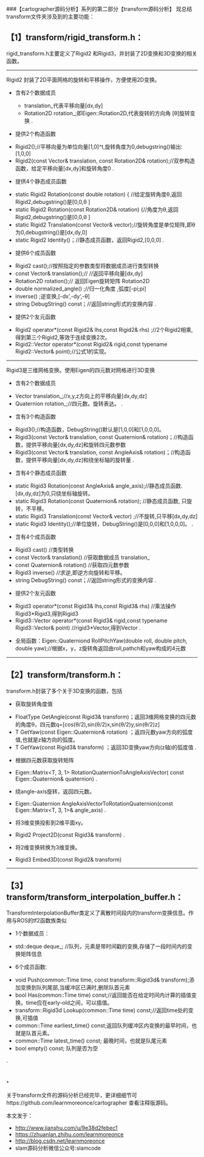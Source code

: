 

 
###【cartographer源码分析】系列的第二部分【transform源码分析】 
现总结transform文件夹涉及到的主要功能：
## 【1】transform/rigid_transform.h：
rigid_transform.h主要定义了Rigid2 和Rigid3，并封装了2D变换和3D变换的相关函数。

---
 Rigid2 封装了2D平面网格的旋转和平移操作，方便使用2D变换。
 
- 含有2个数据成员
  * translation_代表平移向量[dx,dy]
  * Rotation2D rotation_;即Eigen::Rotation2D,代表旋转的方向角 [θ]旋转变换
.

- 提供2个构造函数
 *   Rigid2();//平移向量为单位向量[1,0]^t,旋转角度为0,debugstring()输出:[1,0,0]
 *   Rigid2(const Vector& translation, const Rotation2D& rotation);//双参构造函数，给定平移向量[dx,dy]和旋转角度0
.

- 提供4个静态成员函数
 * static Rigid2 Rotation(const double rotation) { //给定旋转角度θ,返回Rigid2,debugstring()是[0,0,θ ]
 * static Rigid2 Rotation(const Rotation2D& rotation) {//角度为θ,返回Rigid2,debugstring()是[0,0,θ ]
 * static Rigid2 Translation(const Vector& vector);//旋转角度是单位矩阵,即θ为0,debugstring()是[dx,dy,0]
 * static Rigid2<FloatType> Identity()；//静态成员函数，返回Rigid2,[0,0,0]
.
   
- 提供6个成员函数
 *  Rigid2<OtherType> cast();//按照指定的参数类型将数据成员进行类型转换
 *  const Vector& translation();// //返回平移向量[dx,dy]
 *  Rotation2D rotation();// 返回Eigen旋转矩阵 Rotation2D
 *  double normalized_angle() ;//归一化角度 ,弧度[-pi;pi]
 *  inverse() ;逆变换,[-dx’,-dy‘,-θ]
 *  string DebugString() const；//返回string形式的变换内容
.
-  提供2个友元函数
 * Rigid2<FloatType> operator*(const Rigid2<FloatType>& lhs,const Rigid2<FloatType>& rhs) ;//2个Rigid2相乘,得到第三个Rigid2,等效于连续变换2次。
 *  Rigid2<FloatType>::Vector operator*(const Rigid2<FloatType>& rigid,const typename Rigid2<FloatType>::Vector& point);//公式1的实现。

---
Rigid3是三维网格变换。使用Eigen的四元数对网格进行3D变换

-  含有2个数据成员
  * Vector translation_;//x,y,z方向上的平移向量[dx,dy,dz]
  * Quaternion rotation_;//四元数。旋转表达。
.
-  含有3个构造函数
  * Rigid3();//构造函数，DebugString()默认是[1,0,0]和[1,0,0,0]。
  * Rigid3(const Vector& translation, const Quaternion& rotation)；//构造函数，提供平移向量[dx,dy,dz]和旋转四元数参数
  * Rigid3(const Vector& translation, const AngleAxis& rotation)；//构造函数，提供平移向量[dx,dy,dz]和绕坐标轴的旋转量
.
-  含有4个静态成员函数
 * static Rigid3 Rotation(const AngleAxis& angle_axis);//静态成员函数.[dx,dy,dz]为0,只绕坐标轴旋转。
 * static Rigid3 Rotation(const Quaternion& rotation); //静态成员函数, 只旋转，不平移。
 * static Rigid3 Translation(const Vector& vector) ;//不旋转,只平移[dx,dy,dz]
 * static Rigid3<FloatType> Identity();//单位旋转，DebugString()是[0,0,0]和[1,0,0,0]。
.
-  含有4个成员函数
 * Rigid3<OtherType> cast() //类型转换
 * const Vector& translation() //获取数据成员 translation_
 * const Quaternion& rotation() //获取四元数参数
 * Rigid3 inverse()  //求逆,即逆方向旋转和平移。
 *  string DebugString() const；//返回string形式的变换内容
 .
-  提供2个友元函数
 * Rigid3<FloatType> operator*(const Rigid3<FloatType>& lhs,const Rigid3<FloatType>& rhs) //乘法操作Rigid3*Rigid3,得到Rigid3
 * Rigid3<FloatType>::Vector operator*(const Rigid3<FloatType>& rigid,const typename Rigid3<FloatType>::Vector& point)  //rigid3*Vector,得到Vector
.
- 全局函数：Eigen::Quaterniond RollPitchYaw(double roll, double pitch, double yaw);//根据x，y，z旋转角返回由roll,pathch和yaw构成的4元数

---


## 【2】transform/transform.h：
transform.h封装了多个关于3D变换的函数，包括

- 获取旋转角度值
 * FloatType GetAngle(const Rigid3<FloatType>& transform)；返回3维网格变换的四元数的角度θ，四元数q=[cos(θ/2),sin(θ/2)x,sin(θ/2)y,sin(θ/2)z]
 * T GetYaw(const Eigen::Quaternion<T>& rotation) ；返四元数yaw方向的弧度值,也就是z轴方向的弧度。
 * T GetYaw(const Rigid3<T>& transform) ；返回3D变换yaw方向(z轴)的弧度值
 . 
- 根据四元数获取旋转矩阵
 * Eigen::Matrix<T, 3, 1> RotationQuaternionToAngleAxisVector( const Eigen::Quaternion<T>& quaternion) 
.
- 绕angle-axis旋转，返回四元数。
 * Eigen::Quaternion<T> AngleAxisVectorToRotationQuaternion(const Eigen::Matrix<T, 3, 1>& angle_axis)
.
- 将3维变换投影到2维平面xy。
 * Rigid2<T> Project2D(const Rigid3<T>& transform)
 .
- 将2维变换转换为3维变换。
 * Rigid3<T> Embed3D(const Rigid2<T>& transform)


 ---
 
 
## 【3】transform/transform_interpolation_buffer.h：
TransformInterpolationBuffer类定义了离散时间段内的transform变换信息。作用与ROS的tf2函数族类似

- 1个数据成员：

 * std::deque<TimestampedTransform> deque_; //队列，元素是带时间戳的变换,存储了一段时间内的变换矩阵信息

- 6个成员函数:
 * void Push(common::Time time, const transform::Rigid3d& transform);添加变换到队列尾部,当缓冲区已满时,删除队首元素
 *  bool Has(common::Time time) const;//返回能否在给定时间内计算的插值变换。time应在early-old之间，可以插值。
 *  transform::Rigid3d Lookup(common::Time time) const;//返回time处的变换,可插值
 *  common::Time earliest_time() const;返回队列缓冲区内变换的最早时间，也就是队首元素。
 *  common::Time latest_time() const; 最晚时间，也就是队尾元素
 *  bool empty() const; 队列是否为空
 
.

.
  ---

关于transform文件的源码分析已经完毕，更详细细节可https://github.com/learnmoreonce/cartographer 查看注释版源码。





本文发于：
*  http://www.jianshu.com/u/9e38d2febec1
*  https://zhuanlan.zhihu.com/learnmoreonce
*  http://blog.csdn.net/learnmoreonce
*  slam源码分析微信公众号:slamcode

